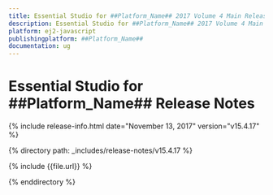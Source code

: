 ```yaml
---
title: Essential Studio for ##Platform_Name## 2017 Volume 4 Main Release Release Notes  
description: Essential Studio for ##Platform_Name## 2017 Volume 4 Main Release Release Notes  
platform: ej2-javascript
publishingplatform: ##Platform_Name##
documentation: ug
---
```


# Essential Studio for  ##Platform_Name##  Release Notes  

{% include release-info.html date="November 13, 2017"  version="v15.4.17" %} 

{% directory path: _includes/release-notes/v15.4.17 %}

{% include {{file.url}} %}

{% enddirectory %}
